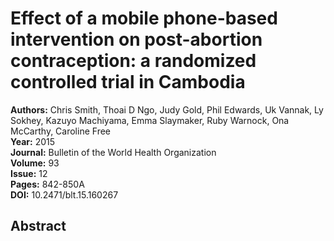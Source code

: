 # Effect of a mobile phone-based intervention on post-abortion contraception: a randomized controlled trial in Cambodia

**Authors:** Chris Smith, Thoai D Ngo, Judy Gold, Phil Edwards, Uk Vannak, Ly Sokhey, Kazuyo Machiyama, Emma Slaymaker, Ruby Warnock, Ona McCarthy, Caroline Free  
**Year:** 2015  
**Journal:** Bulletin of the World Health Organization  
**Volume:** 93  
**Issue:** 12  
**Pages:** 842-850A  
**DOI:** 10.2471/blt.15.160267  

## Abstract


